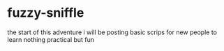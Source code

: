 # fuzzy-sniffle
the start of this adventure 
i will be posting basic scrips for new people to learn nothing practical but fun
